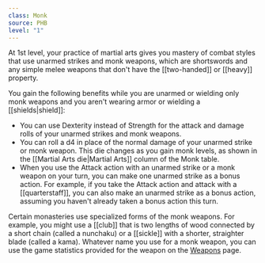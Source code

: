 ```yaml
---
class: Monk
source: PHB
level: "1"
---
```


At 1st level, your practice of martial arts gives you mastery of combat styles that use unarmed strikes and monk weapons, which are shortswords and any simple melee weapons that don't have the [[two-handed]] or [[heavy]] property.

You gain the following benefits while you are unarmed or wielding only monk weapons and you aren't wearing armor or wielding a [[shields|shield]]:
- You can use Dexterity instead of Strength for the attack and damage rolls of your unarmed strikes and monk weapons.
- You can roll a d4 in place of the normal damage of your unarmed strike or monk weapon. This die changes as you gain monk levels, as shown in the [[Martial Arts die|Martial Arts]] column of the Monk table.
- When you use the Attack action with an unarmed strike or a monk weapon on your turn, you can make one unarmed strike as a bonus action. For example, if you take the Attack action and attack with a [[quarterstaff]], you can also make an unarmed strike as a bonus action, assuming you haven't already taken a bonus action this turn.

Certain monasteries use specialized forms of the monk weapons. For example, you might use a [[club]] that is two lengths of wood connected by a short chain (called a nunchaku) or a [[sickle]] with a shorter, straighter blade (called a kama). Whatever name you use for a monk weapon, you can use the game statistics provided for the weapon on the [Weapons](http://dnd5e.wikidot.com/weapons) page.
